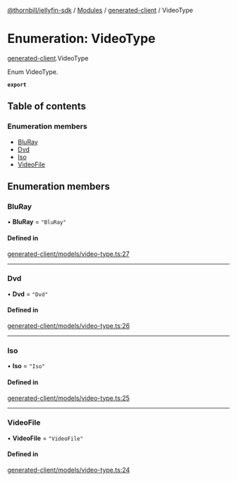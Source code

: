 [@thornbill/jellyfin-sdk](../README.md) / [Modules](../modules.md) / [generated-client](../modules/generated_client.md) / VideoType

# Enumeration: VideoType

[generated-client](../modules/generated_client.md).VideoType

Enum VideoType.

**`export`**

## Table of contents

### Enumeration members

- [BluRay](generated_client.VideoType.md#bluray)
- [Dvd](generated_client.VideoType.md#dvd)
- [Iso](generated_client.VideoType.md#iso)
- [VideoFile](generated_client.VideoType.md#videofile)

## Enumeration members

### BluRay

• **BluRay** = `"BluRay"`

#### Defined in

[generated-client/models/video-type.ts:27](https://github.com/thornbill/jellyfin-sdk-typescript/blob/21a118e/src/generated-client/models/video-type.ts#L27)

___

### Dvd

• **Dvd** = `"Dvd"`

#### Defined in

[generated-client/models/video-type.ts:26](https://github.com/thornbill/jellyfin-sdk-typescript/blob/21a118e/src/generated-client/models/video-type.ts#L26)

___

### Iso

• **Iso** = `"Iso"`

#### Defined in

[generated-client/models/video-type.ts:25](https://github.com/thornbill/jellyfin-sdk-typescript/blob/21a118e/src/generated-client/models/video-type.ts#L25)

___

### VideoFile

• **VideoFile** = `"VideoFile"`

#### Defined in

[generated-client/models/video-type.ts:24](https://github.com/thornbill/jellyfin-sdk-typescript/blob/21a118e/src/generated-client/models/video-type.ts#L24)
